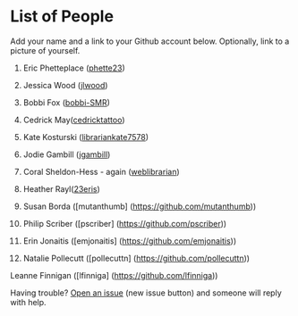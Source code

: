 # List of People

Add your name and a link to your Github account below. Optionally, link to a picture of yourself.

1. Eric Phetteplace ([phette23](http://github.com/phette23))

1. Jessica Wood ([jlwood](http://github.com/jlwood))

1. Bobbi Fox ([bobbi-SMR](http://github.com/bobbi-SMR))

1. Cedrick May([cedricktattoo](https://github.com/cedricktattoo))

1. Kate Kosturski ([librariankate7578](https://github.com/librariankate7578))

1. Jodie Gambill ([jgambill](https://github.com/jgambill))

1. Coral Sheldon-Hess - again ([weblibrarian](https://github.com/weblibrarian))

1. Heather Rayl([23eris](https://github.com/23eris))

1. Susan Borda ([mutanthumb] (https://github.com/mutanthumb))

1. Philip Scriber ([pscriber] (https://github.com/pscriber))

1. Erin Jonaitis ([emjonaitis] (https://github.com/emjonaitis))

1. Natalie Pollecutt ([pollecuttn] (https://github.com/pollecuttn))

Leanne Finnigan ([lfinniga] (https://github.com/lfinniga))

Having trouble? [Open an issue](https://github.com/phette23/Codeyear-IG-Github-Project/issues) (new issue button) and someone will reply with help.
